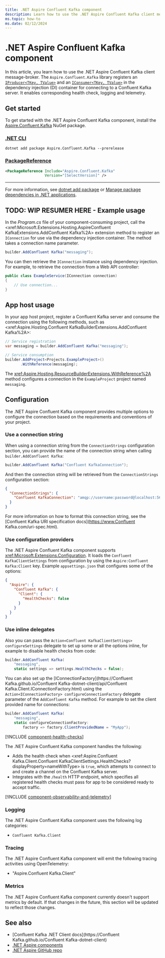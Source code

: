 ```yaml
---
title: .NET Aspire Confluent Kafka component
description: Learn how to use the .NET Aspire Confluent Kafka client message-broker component.
ms.topic: how-to
ms.date: 02/12/2024
---
```


# .NET Aspire Confluent Kafka component

In this article, you learn how to use the .NET Aspire Confluent Kafka client message-broker. The `Aspire.Confluent.Kafka` library registers an [`IProducer<TKey, TValue>`](https://docs.confluent.io/platform/current/clients/confluent-kafka-dotnet/_site/api/Confluent.Kafka.IProducer-2.html) and an [`IConsumer<TKey, TValue>`](https://docs.confluent.io/platform/current/clients/confluent-kafka-dotnet/_site/api/Confluent.Kafka.IConsumer-2.html) in the dependency injection (DI) container for connecting to a Confluent Kafka server. It enables corresponding health check, logging and telemetry.

## Get started

To get started with the .NET Aspire Confluent Kafka component, install the [Aspire.Confluent.Kafka](https://www.nuget.org/packages/Aspire.Confluent.Kafka) NuGet package.

### [.NET CLI](#tab/dotnet-cli)

```dotnetcli
dotnet add package Aspire.Confluent.Kafka --prerelease
```

### [PackageReference](#tab/package-reference)

```xml
<PackageReference Include="Aspire.Confluent.Kafka"
                  Version="[SelectVersion]" />
```

---

For more information, see [dotnet add package](/dotnet/core/tools/dotnet-add-package) or [Manage package dependencies in .NET applications](/dotnet/core/tools/dependencies).


## TODO: WIP RESUMER HERE - Example usage

In the _Program.cs_ file of your component-consuming project, call the <xref:Microsoft.Extensions.Hosting.AspireConfluent KafkaExtensions.AddConfluent Kafka%2A> extension method to register an `IConnection` for use via the dependency injection container. The method takes a connection name parameter.

```csharp
builder.AddConfluent Kafka("messaging");
```

You can then retrieve the `IConnection` instance using dependency injection. For example, to retrieve the connection from a Web API controller:

```csharp
public class ExampleService(IConnection connection)
{
    // Use connection...
}
```

## App host usage

In your app host project, register a Confluent Kafka server and consume the connection using the following methods, such as <xref:Aspire.Hosting.Confluent KafkaBuilderExtensions.AddConfluent Kafka%2A>:

```csharp
// Service registration
var messaging = builder.AddConfluent Kafka("messaging");

// Service consumption
builder.AddProject<Projects.ExampleProject>()
       .WithReference(messaging);
```

The <xref:Aspire.Hosting.ResourceBuilderExtensions.WithReference%2A> method configures a connection in the `ExampleProject` project named `messaging`.

## Configuration

The .NET Aspire Confluent Kafka component provides multiple options to configure the connection based on the requirements and conventions of your project.

### Use a connection string

When using a connection string from the `ConnectionStrings` configuration section, you can provide the name of the connection string when calling `builder.AddConfluent Kafka`:

```csharp
builder.AddConfluent Kafka("Confluent KafkaConnection");
```

And then the connection string will be retrieved from the `ConnectionStrings` configuration section:

```json
{
  "ConnectionStrings": {
    "Confluent KafkaConnection": "amqp://username:password@localhost:5672"
  }
}
```

For more information on how to format this connection string, see the [Confluent Kafka URI specification docs](https://www.Confluent Kafka.com/uri-spec.html).

### Use configuration providers

The .NET Aspire Confluent Kafka component supports <xref:Microsoft.Extensions.Configuration>. It loads the `Confluent KafkaClientSettings` from configuration by using the `Aspire:Confluent Kafka:Client` key. Example `appsettings.json` that configures some of the options:

```json
{
  "Aspire": {
    "Confluent Kafka": {
      "Client": {
        "HealthChecks": false
      }
    }
  }
}
```

### Use inline delegates

Also you can pass the `Action<Confluent KafkaClientSettings> configureSettings` delegate to set up some or all the options inline, for example to disable health checks from code:

```csharp
builder.AddConfluent Kafka(
    "messaging",
    static settings => settings.HealthChecks = false);
```

You can also set up the [IConnectionFactory](https://Confluent Kafka.github.io/Confluent Kafka-dotnet-client/api/Confluent Kafka.Client.IConnectionFactory.html) using the `Action<IConnectionFactory> configureConnectionFactory` delegate parameter of the `AddConfluent Kafka` method. For example to set the client provided name for connections:

```csharp
builder.AddConfluent Kafka(
    "messaging",
    static configureConnectionFactory:
        factory => factory.ClientProvidedName = "MyApp");
```

[!INCLUDE [component-health-checks](../includes/component-health-checks.md)]

The .NET Aspire Confluent Kafka component handles the following:

- Adds the health check when <xref:Aspire.Confluent Kafka.Client.Confluent KafkaClientSettings.HealthChecks?displayProperty=nameWithType> is `true`, which attempts to connect to and create a channel on the Confluent Kafka server.
- Integrates with the `/health` HTTP endpoint, which specifies all registered health checks must pass for app to be considered ready to accept traffic.

[!INCLUDE [component-observability-and-telemetry](../includes/component-observability-and-telemetry.md)]

### Logging

The .NET Aspire Confluent Kafka component uses the following log categories:

- `Confluent Kafka.Client`

### Tracing

The .NET Aspire Confluent Kafka component will emit the following tracing activities using OpenTelemetry:

- "Aspire.Confluent Kafka.Client"

### Metrics

The .NET Aspire Confluent Kafka component currently doesn't support metrics by default. If that changes in the future, this section will be updated to reflect those changes.

## See also

- [Confluent Kafka .NET Client docs](https://Confluent Kafka.github.io/Confluent Kafka-dotnet-client)
- [.NET Aspire components](../fundamentals/components-overview.md)
- [.NET Aspire GitHub repo](https://github.com/dotnet/aspire)
